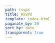 ```yaml
---
path: rsvps
title: RSVPs
template: index.html
paginate_by: 20
sort_by: date
transparent: true
---
```

